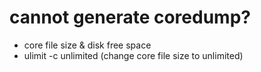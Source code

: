 # cannot generate coredump?
- core file size & disk free space
- ulimit -c unlimited (change core file size to unlimited)